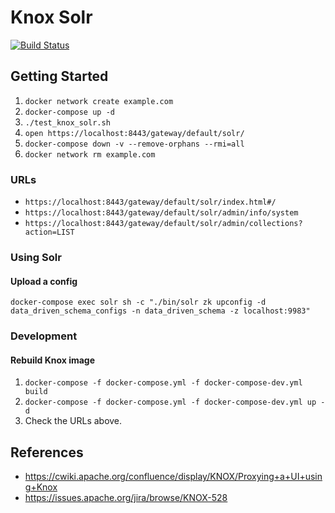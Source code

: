 # Knox Solr

[![Build Status](https://travis-ci.org/risdenk/knox_solr_testing.svg?branch=master)](https://travis-ci.org/risdenk/knox_solr_testing)

## Getting Started
1. `docker network create example.com`
2. `docker-compose up -d`
3. `./test_knox_solr.sh`
4. `open https://localhost:8443/gateway/default/solr/`
5. `docker-compose down -v --remove-orphans --rmi=all`
6. `docker network rm example.com`

### URLs
* `https://localhost:8443/gateway/default/solr/index.html#/`
* `https://localhost:8443/gateway/default/solr/admin/info/system`
* `https://localhost:8443/gateway/default/solr/admin/collections?action=LIST`

### Using Solr
#### Upload a config
`docker-compose exec solr sh -c "./bin/solr zk upconfig -d data_driven_schema_configs -n data_driven_schema -z localhost:9983"`

### Development
#### Rebuild Knox image
1. `docker-compose -f docker-compose.yml -f docker-compose-dev.yml build`
2. `docker-compose -f docker-compose.yml -f docker-compose-dev.yml up -d`
3. Check the URLs above.

## References
* https://cwiki.apache.org/confluence/display/KNOX/Proxying+a+UI+using+Knox
* https://issues.apache.org/jira/browse/KNOX-528

